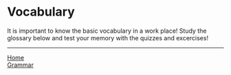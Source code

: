 <h1>Vocabulary</h1>

 <p>It is important to know the basic vocabulary in a work place!
 Study the glossary below and test your memory with the quizzes and excercises!</p> 

<hr>
<a href="index.html">Home</a> <br>
<a href="page3.html">Grammar</a> </p>
